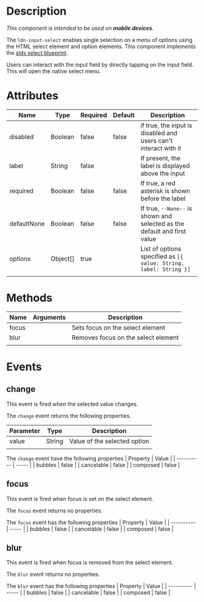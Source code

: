 # Description
_This component is intended to be used on **mobile devices**._

The `ldn-input-select` enables single selection on a menu of options using the HTML select element and option elements.
This component implements the [slds select blueprint](https://www.lightningdesignsystem.com/components/select/).

Users can interact with the input field by directly tapping on the input field. This will open the native select menu.

# Attributes
| Name        | Type     | Required | Default | Description                                                              |
| ----------- | -------- | -------- | ------- | ------------------------------------------------------------------------ |
| disabled    | Boolean  | false    | false   | if true, the input is disabled and users can't interact with it          |
| label       | String   | false    |         | If present, the label is displayed above the input                       |
| required    | Boolean  | false    | false   | If true, a red asterisk is shown before the label                        |
| defaultNone | Boolean  | false    | false   | If true, `--None--` is shown and selected as the default and first value |
| options     | Object[] | true     |         | List of options specified as `[{ value: String, label: String }]`        |
|             |          |          |         |                                                                          |

# Methods

| Name  | Arguments | Description                         |
| ----- | --------- | ----------------------------------- |
| focus |           | Sets focus on the select element    |
| blur  |           | Removes focus on the select element |
|       |           |                                     |

# Events
## change
This event is fired when the selected value changes.

The `change` event returns the following properties.

| Parameter | Type   | Description                  |
| --------- | ------ | ---------------------------- |
| value     | String | Value of the selected option |
|           |        |                              |

The `change` event have the following properties
| Property   | Value |
| ---------- | ----- |
| bubbles    | false |
| cancelable | false |
| composed   | false |

## focus
This event is fired when focus is set on the select element.

The `focus` event returns no properties.

The `focus` event has the following properties
| Property   | Value |
| ---------- | ----- |
| bubbles    | false |
| cancelable | false |
| composed   | false |

## blur
This event is fired when focus is removed from the select element.

The `blur` event returns no properties.

The `blur` event has the following properties
| Property   | Value |
| ---------- | ----- |
| bubbles    | false |
| cancelable | false |
| composed   | false |

